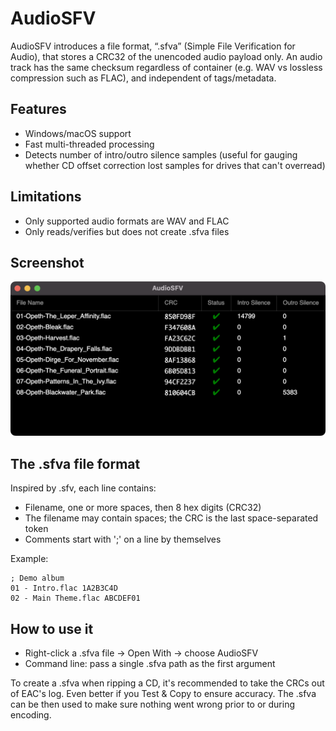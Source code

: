 # AudioSFV

AudioSFV introduces a file format, “.sfva” (Simple File Verification for Audio), that stores a CRC32 of the unencoded audio payload only. An audio track has the same checksum regardless of container (e.g. WAV vs lossless compression such as FLAC), and independent of tags/metadata.

## Features
- Windows/macOS support
- Fast multi-threaded processing
- Detects number of intro/outro silence samples (useful for gauging whether CD offset correction lost samples for drives that can't overread)

## Limitations
- Only supported audio formats are WAV and FLAC
- Only reads/verifies but does not create .sfva files

## Screenshot
![screenshot](docs/screenshot.png)

## The .sfva file format
Inspired by .sfv, each line contains:
- Filename, one or more spaces, then 8 hex digits (CRC32)
- The filename may contain spaces; the CRC is the last space-separated token
- Comments start with ';' on a line by themselves

Example:
```
; Demo album
01 - Intro.flac 1A2B3C4D
02 - Main Theme.flac ABCDEF01
```

## How to use it
- Right-click a .sfva file → Open With → choose AudioSFV
- Command line: pass a single .sfva path as the first argument

To create a .sfva when ripping a CD, it's recommended to take the CRCs out of EAC's log. Even better if you Test & Copy to ensure accuracy. The .sfva can be then used to make sure nothing went wrong prior to or during encoding.

